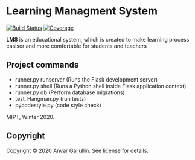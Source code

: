 # Learning Managment System

[![Build Status][travis-badge]][travis-url]
[![Coverage][coverage-image]][coverage-url]

**LMS** is an educational system, which is created to make learning process easiser and more comfortable for students and teachers

## Project commands
- runner.py runserver (Runs the Flask development server)
- runner.py shell (Runs a Python shell inside Flask application context)
- runner.py db (Perform database migrations)
- test_Hangman.py (run tests)
- pycodestyle.py (code style check)


MIPT, Winter 2020.

## Copyright

Copyright © 2020 [Anvar Galiullin]. See [license] for details.

[Anvar Galiullin]: https://github.com/AnvarGaliullin
[license]: LICENSE


[travis-url]: https://travis-ci.com/AnvarGaliullin/HangMan-Game
[travis-badge]: https://travis-ci.com/AnvarGaliullin/HangMan-Game.svg?branch=master
[coverage-image]: https://codecov.io/gh/AnvarGaliullin/HangMan-Game/branch/master/graph/badge.svg
[coverage-url]: https://codecov.io/gh/AnvarGaliullin/HangMan-Game
